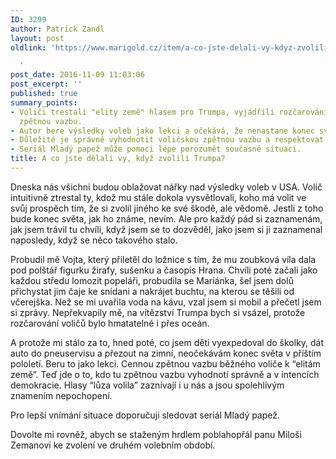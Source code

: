 ```yaml
---
ID: 3299
author: Patrick Zandl
layout: post
oldlink: 'https://www.marigold.cz/item/a-co-jste-delali-vy-kdyz-zvolili-trumpa

  '
post_date: 2016-11-09 11:03:06
post_excerpt: ''
published: true
summary_points:
- Voliči trestali "elity země" hlasem pro Trumpa, vyjádřili rozčarování a poslali
  zpětnou vazbu.
- Autor bere výsledky voleb jako lekci a očekává, že nenastane konec světa.
- Důležité je správně vyhodnotit voličskou zpětnou vazbu a respektovat demokracii.
- Seriál Mladý papež může pomoci lépe porozumět současné situaci.
title: A co jste dělali vy, když zvolili Trumpa?
---
```


Dneska nás všichni budou oblažovat nářky nad výsledky voleb v USA. Volič intuitivně ztrestal ty, kdož mu stále dokola vysvětlovali, koho má volit ve svůj prospěch tím, že si zvolil jiného ke své škodě, ale vědomě. Jestli z toho bude konec světa, jak ho známe, nevím. Ale pro každý pád si zaznamenám, jak jsem trávil tu chvíli, když jsem se to dozvěděl, jako jsem si ji zaznamenal naposledy, když se něco takového stalo. 

Probudil mě Vojta, který přiletěl do ložnice s tím, že mu zoubková víla dala pod polštář figurku žirafy, sušenku a časopis Hrana. Chvíli poté začali jako každou středu lomozit popeláři, probudila se Mariánka, šel jsem dolů přichystat jim čaje ke snídani a nakrájet buchtu, na kterou se těšili od včerejška. Než se mi uvařila voda na kávu, vzal jsem si mobil a přečetl jsem si zprávy. Nepřekvapily mě, na vítězství Trumpa bych si vsázel, protože rozčarování voličů bylo hmatatelné i přes oceán. 

A protože mi stálo za to, hned poté, co jsem děti vyexpedoval do školky, dát auto do pneuservisu a přezout na zimní, neočekávám konec světa v příštím pololetí. Beru to jako lekci. Cennou zpětnou vazbu běžného voliče k “elitám země”. Teď jde o to, kdo tu zpětnou vazbu vyhodnotí správně a v intencích demokracie. Hlasy “lůza volila” zaznívají i u nás a jsou spolehlivým znamením nepochopení. 

Pro lepší vnímání situace doporučuji sledovat seriál Mladý papež. 

Dovolte mi rovněž, abych se staženým hrdlem poblahopřál panu Miloši Zemanovi ke zvolení ve druhém volebním období.